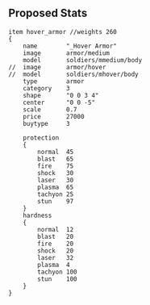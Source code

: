 ## Proposed Stats

    item hover_armor //weights 260
    {
        name        "_Hover Armor"
        image       armor/medium
        model       soldiers/mmedium/body
    //  image       armor/hover
    //  model       soldiers/mhover/body
        type        armor
        category    3
        shape       "0 0 3 4"
        center      "0 0 -5"
        scale       0.7
        price       27000
        buytype     3

        protection
        {
            normal  45
            blast   65
            fire    75
            shock   30
            laser   30
            plasma  65
            tachyon 25
            stun    97
        }
        hardness
        {
            normal  12
            blast   20
            fire    20
            shock   20
            laser   32
            plasma  4
            tachyon 100
            stun    100
        }
    }